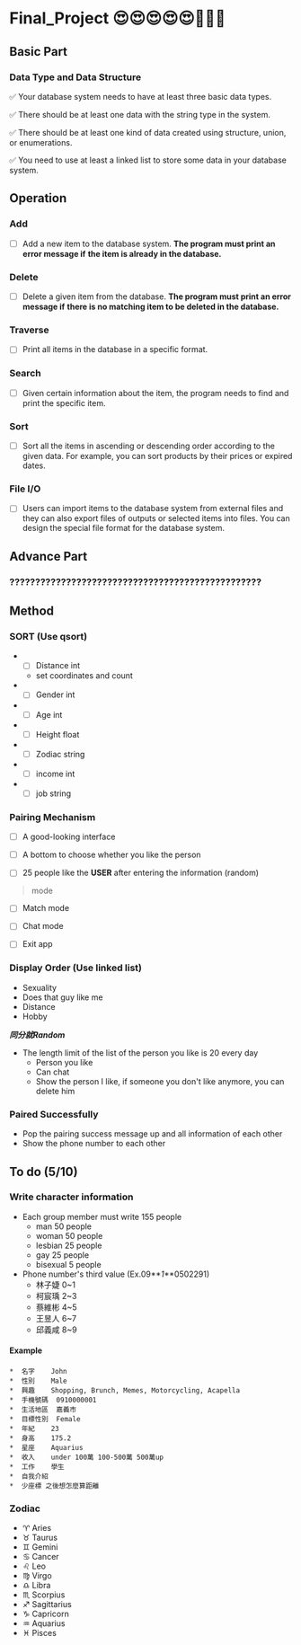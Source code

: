 # Final_Project &#x1F60D;&#x1F60D;&#x1F60D;&#x1F60D;&#x1F60D;&#x1F4AF;&#x1F4AF;&#x1F4AF;

## Basic Part
### Data Type and Data Structure
&#x2705; Your database system needs to have at least three basic data types.

&#x2705; There should be at least one data with the string type in the system.

&#x2705; There should be at least one kind of data created using structure, union, or enumerations.

&#x2705; You need to use at least a linked list to store some data in your database system.

## Operation

### Add
- [ ] Add a new item to the database system. **The program must print an error message if**
**the item is already in the database.**
### Delete
- [ ] Delete a given item from the database. **The program must print an error message if**
**there is no matching item to be deleted in the database.**
### Traverse
- [ ] Print all items in the database in a specific format.
### Search
- [ ]  Given certain information about the item, the program needs to find and print the
specific item.
### Sort
- [ ] Sort all the items in ascending or descending order according to the given data. 
For example, you can sort products by their prices or expired dates.
### File I/O
- [ ] Users can import items to the database system from external files and they can also
export files of outputs or selected items into files. You can design the special file format for
the database system.

## Advance Part
### ?????????????????????????????????????????????????

## Method

### SORT **(Use qsort)**
* - [ ] Distance  int
  * set coordinates and count
* - [ ] Gender   int
* - [ ] Age	    int
* - [ ] Height	float
* - [ ] Zodiac	string
* - [ ] income	int
* - [ ] job	    string

### Pairing Mechanism
- [ ] A good-looking interface

- [ ] A bottom to choose whether you like the person

- [ ] 25 people like the **USER** after entering the information (random)

> mode

- [ ] Match mode

- [ ] Chat mode

- [ ] Exit app

### Display Order **(Use linked list)**
* Sexuality
* Does that guy like me
* Distance
* Hobby

**_同分就Random_**
* The length limit of the list of the person you like is 20 every day
  * Person you like
  * Can chat
  * Show the person I like, if someone you don't like anymore, you can delete him

### Paired Successfully
* Pop the pairing success message up and all information of each other
* Show the phone number to each other

## To do (5/10)

### Write character information
* Each group member must write 155 people
  * man 50 people
  * woman 50 people
  * lesbian 25 people
  * gay 25 people
  * bisexual 5 people
* Phone number's third value (Ex.09**_1_**0502291)
  * 林子婕 0~1
  * 柯宸瑀 2~3
  * 蔡維彬 4~5
  * 王昱人 6~7
  * 邱義咸 8~9

#### Example
```
*  名字	 John
*  性別	 Male
*  興趣	 Shopping, Brunch, Memes, Motorcycling, Acapella
*  手機號碼  0910000001
*  生活地區  嘉義市
*  目標性別  Female
*  年紀	 23
*  身高	 175.2
*  星座	 Aquarius
*  收入	 under 100萬 100-500萬 500萬up
*  工作	 學生
*  自我介紹
*  少座標 之後想怎麼算距離
```

### Zodiac
* &#x2648; Aries
* &#x2649; Taurus
* &#x264A; Gemini
* &#x264B; Cancer
* &#x264C; Leo
* &#x264D; Virgo
* &#x264E; Libra
* &#x264F; Scorpius
* &#x2650; Sagittarius
* &#x2651; Capricorn
* &#x2652; Aquarius
* &#x2653; Pisces
